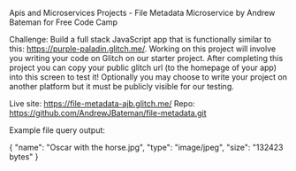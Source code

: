 Apis and Microservices Projects - File Metadata Microservice
by Andrew Bateman for Free Code Camp

Challenge:
Build a full stack JavaScript app that is functionally similar to this: https://purple-paladin.glitch.me/.
Working on this project will involve you writing your code on Glitch on our starter project. After completing this project you can copy your public glitch url (to the homepage of your app) into this screen to test it! Optionally you may choose to write your project on another platform but it must be publicly visible for our testing.

Live site: https://file-metadata-ajb.glitch.me/
Repo: https://github.com/AndrewJBateman/file-metadata.git

Example file query output:

{
"name": "Oscar with the horse.jpg",
"type": "image/jpeg",
"size": "132423 bytes"
}